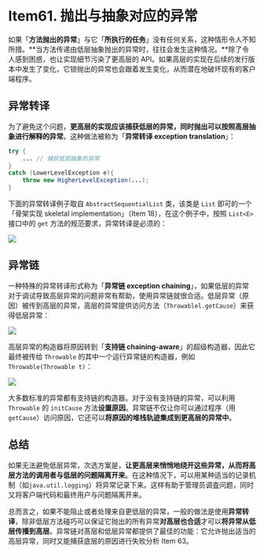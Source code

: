 # Item61. 抛出与抽象对应的异常

如果「**方法抛出的异常**」与它「**所执行的任务**」没有任何关系，这种情形令人不知所措。**当方法传递由低层抽象抛出的异常时，往往会发生这种情况。**除了令人感到困惑，也让实现细节污染了更高层的 API。如果高层的实现在后续的发行版本中发生了变化，它锁抛出的异常也会跟着发生变化，从而潜在地破坏现有的客户端程序。



## 异常转译

为了避免这个问题，**更高层的实现应该捕获低层的异常，同时抛出可以按照高层抽象进行解释的异常**。这种做法被称为「**异常转译 exception translation**」：



```java
try {
    ... // 捕获低层抽象的异常
}
catch (LowerLevelException e){
    throw new HigherLevelException(...);
}
```



下面的异常转译例子取自 `AbstractSequentialList` 类，该类是 `List` 即可的一个「骨架实现 skeletal implementation」（Item 18），在这个例子中，按照 `List<E>` 接口中的 `get` 方法的规范要求，异常转译是必须的：



![](https://bucket-1255905387.cos.ap-shanghai.myqcloud.com/2019-01-26-22-13-46_r68.png) 





## 异常链



一种特殊的异常转译形式称为「**异常链 exception chaining**」，如果低层的异常对于调试导致高层异常的问题非常有帮助，使用异常链就很合适。低层异常（原因）被传到高层的异常，高层的异常提供访问方法（`Throwablel.getCause`）来获得低层异常：



![](https://bucket-1255905387.cos.ap-shanghai.myqcloud.com/2019-01-26-22-17-04_r78.png)



高层异常的构造器将原因转到「**支持链 chaining-aware**」的超级构造器，因此它最终被传给 `Throwable` 的其中一个运行异常链的构造器，例如 `Throwable(Throwable t)`：

![](https://bucket-1255905387.cos.ap-shanghai.myqcloud.com/2019-01-26-22-18-56_r96.png)



大多数标准的异常都有支持链的构造器。对于没有支持链的异常，可以利用 `Throwable` 的 `initCause` 方法**设置原因**。异常链不仅让你可以通过程序（用 `getCause`）访问原因，它还可以**将原因的堆栈轨迹集成到更高层的异常中**。



## 总结



如果无法避免低层异常，次选方案是，**让更高层来悄悄地绕开这些异常，从而将高层方法的调用者与低层的问题隔离开来**。在这种情况下，可以用某种适当的记录机制（如`java.util.logging`）将异常记录下来。这样有助于管理员调査问题，同时又将客户端代码和最终用户与问题隔离开来。



总而言之，如果不能阻止或者处理来自更低层的异常，一般的做法是使用**异常转译**，除非低层方法碰巧可以保证它抛出的所有异常**对高层也合适**才可以**将异常从低层传播到高层**。异常链对髙层和低层异常都提供了最佳的功能：它允许抛出适当的高层异常，同时又能捕获底层的原因进行失败分析 Item 63。

